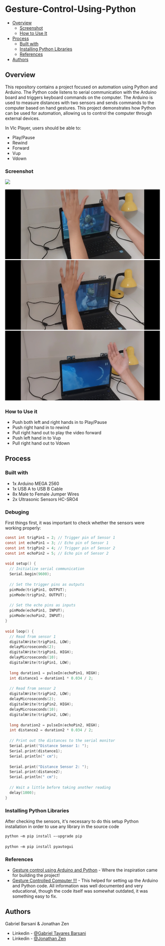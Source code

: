 # Gesture-Control-Using-Python

- [Overview](#overview)
  - [Screenshot](#screenshot)
  - [How to Use It](#how-to-use-it)
- [Process](#process)
  - [Built with](#built-with)
  - [Installing Python Libraries](#installing-python-libraries)
  - [References](#references)
- [Authors](#authors)

## Overview
This repository contains a project focused on automation using Python and Arduino. The Python code listens to serial communication with the Arduino board and triggers keyboard commands on the computer. The Arduino is used to measure distances with two sensors and sends commands to the computer based on hand gestures. This project demonstrates how Python can be used for automation, allowing us to control the computer through external devices.

In Vlc Player, users should be able to:

- Play/Pause
- Rewind
- Forward
- Vup
- Vdown

### Screenshot

![](./screenshot.jpg)

![](./Screenshot_20230507-130148_Gallery.jpg)
![](./Screenshot_20230507-130313_Gallery.jpg)
![](./Screenshot_20230507-130338_Gallery.jpg)

### How to Use it
- Push both left and right hands in to Play/Pause
- Push right hand in to rewind
- Pull right hand out to play the video forward
- Push left hand in to Vup
- Pull right hand out to Vdown

## Process

### Built with

- 1x Arduino MEGA 2560
- 1x USB A to USB B Cable
- 8x Male to Female Jumper Wires
- 2x Ultrasonic Sensors HC-SRO4

### Debuging

First things first, it was important to check whether the sensors were working properly:

```C
const int trigPin1 = 2; // Trigger pin of Sensor 1
const int echoPin1 = 3; // Echo pin of Sensor 1
const int trigPin2 = 4; // Trigger pin of Sensor 2
const int echoPin2 = 5; // Echo pin of Sensor 2

void setup() {
  // Initialize serial communication
  Serial.begin(9600);
  
  // Set the trigger pins as outputs
  pinMode(trigPin1, OUTPUT);
  pinMode(trigPin2, OUTPUT);
  
  // Set the echo pins as inputs
  pinMode(echoPin1, INPUT);
  pinMode(echoPin2, INPUT);
}

void loop() {
  // Read from sensor 1
  digitalWrite(trigPin1, LOW);
  delayMicroseconds(2);
  digitalWrite(trigPin1, HIGH);
  delayMicroseconds(10);
  digitalWrite(trigPin1, LOW);
  
  long duration1 = pulseIn(echoPin1, HIGH);
  int distance1 = duration1 * 0.034 / 2;
  
  // Read from sensor 2
  digitalWrite(trigPin2, LOW);
  delayMicroseconds(2);
  digitalWrite(trigPin2, HIGH);
  delayMicroseconds(10);
  digitalWrite(trigPin2, LOW);
  
  long duration2 = pulseIn(echoPin2, HIGH);
  int distance2 = duration2 * 0.034 / 2;
  
  // Print out the distances to the serial monitor
  Serial.print("Distance Sensor 1: ");
  Serial.print(distance1);
  Serial.println(" cm");
  
  Serial.print("Distance Sensor 2: ");
  Serial.print(distance2);
  Serial.println(" cm");
  
  // Wait a little before taking another reading
  delay(1000);
}
```
### Installing Python Libraries
After checking the sensors, it's necessary to do this setup Python installation in order to use any library in the source code
```bash
python –m pip install –-upgrade pip

python –m pip install pyautogui
```

### References

- [Gesture control using Arduino and Python](https://www.youtube.com/watch?v=sC5FNQU71gA&t=0s) - Where the inspiration came for building the project!
- [Gesture Controlled Computer !!!](https://www.youtube.com/watch?v=OjhrCr0zzgs) - This helped for setting up the Arduino and Python code. All information was well documented and very educational, though the code itself was somewhat outdated, it was something easy to fix.

## Authors
Gabriel Barsani & Jonathan Zen

- Linkedin - [@Gabriel Tavares Barsani](https://br.linkedin.com/in/gabrielbarsani113)
- Linkedin - [@Jonathan Zen](https://br.linkedin.com/in/jonathan-zen-450997115?original_referer=https%3A%2F%2Fwww.google.com%2F)
